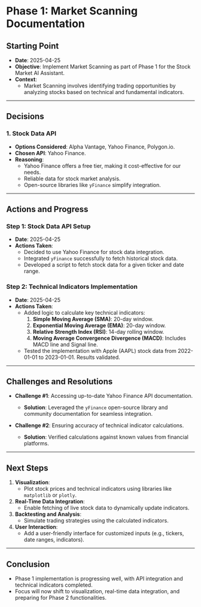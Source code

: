 # **Phase 1: Market Scanning Documentation**

## **Starting Point**
- **Date**: 2025-04-25
- **Objective**: Implement Market Scanning as part of Phase 1 for the Stock Market AI Assistant.
- **Context**:
  - Market Scanning involves identifying trading opportunities by analyzing stocks based on technical and fundamental indicators.

---

## **Decisions**

### **1. Stock Data API**
- **Options Considered**: Alpha Vantage, Yahoo Finance, Polygon.io.
- **Chosen API**: Yahoo Finance.
- **Reasoning**:
  - Yahoo Finance offers a free tier, making it cost-effective for our needs.
  - Reliable data for stock market analysis.
  - Open-source libraries like `yFinance` simplify integration.

---

## **Actions and Progress**

### **Step 1: Stock Data API Setup**
- **Date**: 2025-04-25
- **Actions Taken**:
  - Decided to use Yahoo Finance for stock data integration.
  - Integrated `yFinance` successfully to fetch historical stock data.
  - Developed a script to fetch stock data for a given ticker and date range.

### **Step 2: Technical Indicators Implementation**
- **Date**: 2025-04-25
- **Actions Taken**:
  - Added logic to calculate key technical indicators:
    1. **Simple Moving Average (SMA)**: 20-day window.
    2. **Exponential Moving Average (EMA)**: 20-day window.
    3. **Relative Strength Index (RSI)**: 14-day rolling window.
    4. **Moving Average Convergence Divergence (MACD)**: Includes MACD line and Signal line.
  - Tested the implementation with Apple (AAPL) stock data from 2022-01-01 to 2023-01-01. Results validated.

---

## **Challenges and Resolutions**
- **Challenge #1**: Accessing up-to-date Yahoo Finance API documentation.
  - **Solution**: Leveraged the `yFinance` open-source library and community documentation for seamless integration.
  
- **Challenge #2**: Ensuring accuracy of technical indicator calculations.
  - **Solution**: Verified calculations against known values from financial platforms.

---

## **Next Steps**
1. **Visualization**:
   - Plot stock prices and technical indicators using libraries like `matplotlib` or `plotly`.
2. **Real-Time Data Integration**:
   - Enable fetching of live stock data to dynamically update indicators.
3. **Backtesting and Analysis**:
   - Simulate trading strategies using the calculated indicators.
4. **User Interaction**:
   - Add a user-friendly interface for customized inputs (e.g., tickers, date ranges, indicators).

---

## **Conclusion**
- Phase 1 implementation is progressing well, with API integration and technical indicators completed.
- Focus will now shift to visualization, real-time data integration, and preparing for Phase 2 functionalities.